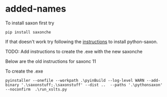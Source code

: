 # added-names

To install saxon first try
```shell
pip install saxonche
```
If that doesn't work try following the [instructions](https://www.saxonica.com/saxon-c/documentation12/index.html#!starting/installingpython) to install python-saxon.

TODO: Add instructions to create the .exe with the new saxonche

Below are the old instructions for saxonc 11

To create the .exe
```shell
pyinstaller --onefile --workpath .\pyinBuild --log-level WARN --add-binary '.\saxonstuff;.\saxonstuff' --dist ..  --paths '.\pythonsaxon' --noconfirm  .\run_xslts.py
```